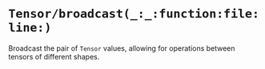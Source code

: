 # ``Tensor/broadcast(_:_:function:file:line:)``

Broadcast the pair of ``Tensor`` values, allowing for operations between tensors of different shapes.